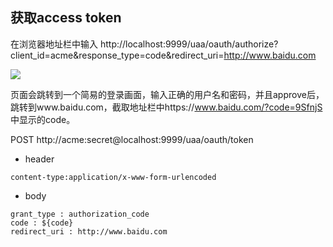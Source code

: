 ## 获取access token

在浏览器地址栏中输入
http://localhost:9999/uaa/oauth/authorize?client_id=acme&response_type=code&redirect_uri=http://www.baidu.com

![](spring-cloud-demo/oauth2-service/example-images/auth-1.png)

页面会跳转到一个简易的登录画面，输入正确的用户名和密码，并且approve后，跳转到www.baidu.com，截取地址栏中https://www.baidu.com/?code=9SfnjS 中显示的code。

POST http://acme:secret@localhost:9999/uaa/oauth/token
- header
```
content-type:application/x-www-form-urlencoded
```

- body
```
grant_type : authorization_code
code : ${code}
redirect_uri : http://www.baidu.com
```
